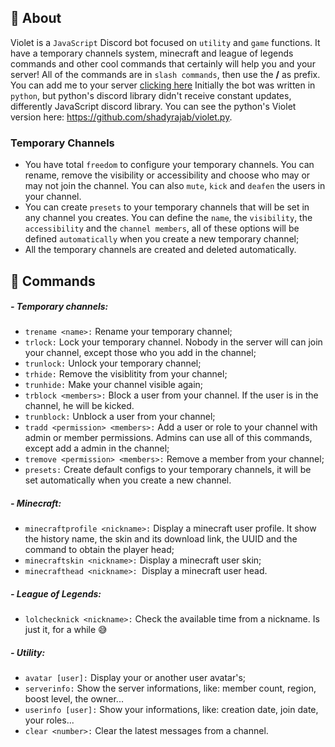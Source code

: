 ## **📘 About**
Violet is a `JavaScript` Discord bot focused on `utility` and `game` functions. It have a temporary channels system, minecraft and league of legends commands and other cool commands that certainly will help you and your server! All of the commands are in ``slash commands``, then use the **/** as prefix. You can add me to your server [clicking here](https://discord.com/api/oauth2/authorize?client_id=862740130385494027&permissions=8&scope=bot%20applications.commands)
Initially the bot was written in ``python``, but  python's discord library didn't receive constant updates, differently JavaScript discord library. You can see the python's Violet version here: https://github.com/shadyrajab/violet.py.
### Temporary Channels
- You have total `freedom` to configure your temporary channels. You can rename, remove the visibility or accessibility and choose who may or may not join the channel. You can also `mute`, `kick` and `deafen` the users in your channel.
- You can create `presets` to your temporary channels that will be set in any channel you creates. You can define the `name`, the `visibility`, the `accessibility` and the `channel members`, all of these options will be defined `automatically` when you create a new temporary channel;
- All the temporary channels are created and deleted automatically.
## **🧷 Commands**
##### - Temporary channels:
- `trename <name>:` Rename your temporary channel;
- `trlock:` Lock your temporary channel. Nobody in the server will can join your channel, except those who you add in the channel;
- `trunlock:` Unlock your temporary channel;
- `trhide:` Remove the visiblitity from your channel;
- `trunhide:` Make your channel visible again;
- `trblock <members>:` Block a user from your channel. If the user is in the channel, he will be kicked.
- `trunblock:` Unblock a user from your channel;
- `tradd <permission> <members>:` Add a user or role to your channel with admin or member permissions. Admins can use all of this commands, except add a admin in the channel;
- `tremove <permission> <members>:` Remove a member from your channel;
- `presets:` Create default configs to your temporary channels, it will be set automatically when you create a new channel.
##### - Minecraft:
- `minecraftprofile <nickname>:` Display a minecraft user profile. It show the history name, the skin and its download link, the UUID and the command to obtain the player head;
- `minecraftskin <nickname>:` Display a minecraft user skin;
- `minecrafthead <nickname>: `Display a minecraft user head.
##### - League of Legends:
- `lolchecknick <nickname>:` Check the available time from a nickname.
Is just it, for a while  😅 
##### - Utility: 
- `avatar [user]:` Display your or another user avatar's;
- `serverinfo:` Show the server informations, like: member count, region, boost level, the owner...
- `userinfo [user]:` Show your informations, like: creation date, join date, your roles...
- `clear <number>:` Clear the latest messages from a channel.